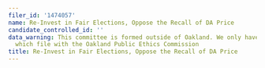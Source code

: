 ```yaml
---
filer_id: '1474057'
name: Re-Invest in Fair Elections, Oppose the Recall of DA Price
candidate_controlled_id: ''
data_warning: This committee is formed outside of Oakland. We only have data on committees
  which file with the Oakland Public Ethics Commission
title: Re-Invest in Fair Elections, Oppose the Recall of DA Price
---
```

